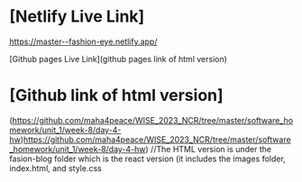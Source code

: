 # [Netlify Live Link]
https://master--fashion-eye.netlify.app/

[Github pages Live Link](github pages link of html version)



# [Github link of html version]
(https://github.com/maha4peace/WISE_2023_NCR/tree/master/software_homework/unit_1/week-8/day-4-hw)https://github.com/maha4peace/WISE_2023_NCR/tree/master/software_homework/unit_1/week-8/day-4-hw)
//The HTML version is under the fasion-blog folder which is the react version (it includes the images folder, index.html, and style.css 
